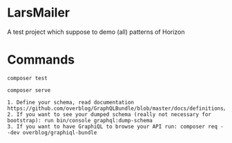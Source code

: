 # LarsMailer

A test project which suppose to demo (all) patterns of Horizon

# Commands

`composer test`

`composer serve`

    1. Define your schema, read documentation https://github.com/overblog/GraphQLBundle/blob/master/docs/definitions/index.md
    2. If you want to see your dumped schema (really not necessary for bootstrap): run bin/console graphql:dump-schema
    3. If you want to have GraphiQL to browse your API run: composer req --dev overblog/graphiql-bundle
